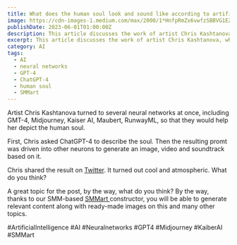 ```yaml
---
title: What does the human soul look and sound like according to artificial intelligence?
image: https://cdn-images-1.medium.com/max/2000/1*HnfpRmZx6vwfzSBBVG1EZA.jpeg
publishDate: 2023-06-01T01:00:00Z
description: This article discusses the work of artist Chris Kashtanova, who used several neural networks, including ChatGPT-4, GMT-4, Midjourney, Kaiser AI, Maubert, and RunwayML, to generate an image, video, and soundtrack of the human soul. The article provides a link to the Twitter post where Chris shared the result and asks readers for their opinions. The article also promotes SMMart, an AI system that helps businesses generate relevant content and images on various topics. Learn more about the depiction of the human soul using artificial intelligence in this article.
excerpt: This article discusses the work of artist Chris Kashtanova, who used several neural networks, including ChatGPT-4, GMT-4, Midjourney, Kaiser AI, Maubert, and RunwayML, to generate an image, video, and...
category: AI
tags:
  - AI
  - neural networks
  - GPT-4
  - ChatGPT-4
  - human soul
  - SMMart
---
```


Artist Chris Kashtanova turned to several neural networks at once, including GMT-4, Midjourney, Kaiser AI, Maubert, RunwayML, so that they would help her depict the human soul.

First, Chris asked ChatGPT-4 to describe the soul. Then the resulting promt was driven into other neurons to generate an image, video and soundtrack based on it.

Chris shared the result on [Twitter](https://twitter.com/icreatelife/status/1650627066780344324?s=61&t=zEBraNaPsU2KOl2sNou1HQ). It turned out cool and atmospheric. What do you think?

A great topic for the post, by the way, what do you think? By the way, thanks to our SMM-based [SMMart ](https://www.smm.art/)constructor, you will be able to generate relevant content along with ready-made images on this and many other topics.

#ArtificialIntelligence #AI #Neuralnetworks #GPT4 #Midjourney #KaiberAI #SMMart
